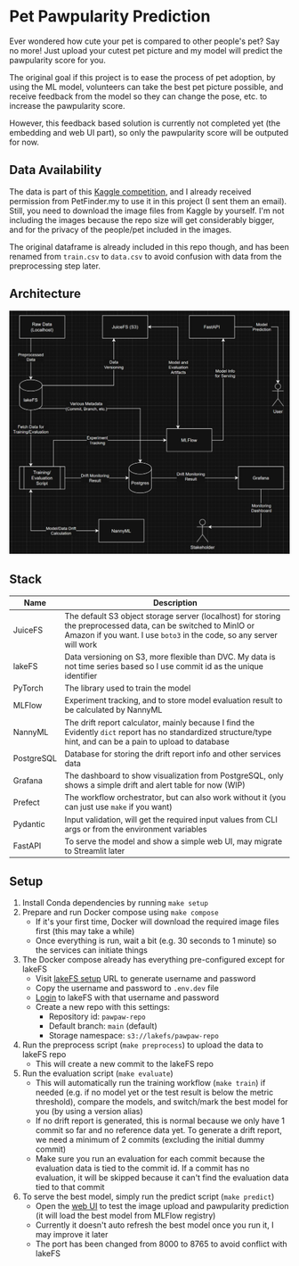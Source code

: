 # Pet Pawpularity Prediction

Ever wondered how cute your pet is compared to other people's pet? Say no more! Just upload your cutest pet picture and my model will predict the pawpularity score for you.

The original goal if this project is to ease the process of pet adoption, by using the ML model, volunteers can take the best pet picture possible, and receive feedback from the model so they can change the pose, etc. to increase the pawpularity score. 

However, this feedback based solution is currently not completed yet (the embedding and web UI part), so only the pawpularity score will be outputed for now.

## Data Availability

The data is part of this [Kaggle competition](www.kaggle.com/c/petfinder-pawpularity-score/data), and I already received permission from PetFinder.my to use it in this project (I sent them an email). Still, you need to download the image files from Kaggle by yourself. I'm not including the images because the repo size will get considerably bigger, and for the privacy of the people/pet included in the images.

The original dataframe is already included in this repo though, and has been renamed from `train.csv` to `data.csv` to avoid confusion with data from the preprocessing step later.

## Architecture

![](notes/stack.png)

## Stack

|Name|Description|
|-|-|
|JuiceFS|The default S3 object storage server (localhost) for storing the preprocessed data, can be switched to MinIO or Amazon if you want. I use `boto3` in the code, so any server will work|
|lakeFS|Data versioning on S3, more flexible than DVC. My data is not time series based so I use commit id as the unique identifier|
|PyTorch|The library used to train the model|
|MLFlow|Experiment tracking, and to store model evaluation result to be calculated by NannyML|
|NannyML|The drift report calculator, mainly because I find the Evidently `dict` report has no standardized structure/type hint, and can be a pain to upload to database|
|PostgreSQL|Database for storing the drift report info and other services data|
|Grafana|The dashboard to show visualization from PostgreSQL, only shows a simple drift and alert table for now (WIP)|
|Prefect|The workflow orchestrator, but can also work without it (you can just use `make` if you want)|
|Pydantic|Input validation, will get the required input values from CLI args or from the environment variables|
|FastAPI|To serve the model and show a simple web UI, may migrate to Streamlit later|

## Setup

1. Install Conda dependencies by running `make setup`
2. Prepare and run Docker compose using `make compose`
    - If it's your first time, Docker will download the required image files first (this may take a while)
    - Once everything is run, wait a bit (e.g. 30 seconds to 1 minute) so the services can initiate things
3. The Docker compose already has everything pre-configured except for lakeFS
    - Visit [lakeFS setup](http://localhost:8000/setup) URL to generate username and password
    - Copy the username and password to `.env.dev` file
    - [Login](http://localhost:8000/auth/login) to lakeFS with that username and password
    - Create a new repo with this settings:
        - Repository id: `pawpaw-repo`
        - Default branch: `main` (default)
        - Storage namespace: `s3://lakefs/pawpaw-repo`
4. Run the preprocess script (`make preprocess`) to upload the data to lakeFS repo
    - This will create a new commit to the lakeFS repo
5. Run the evaluation script (`make evaluate`)
    - This will automatically run the training workflow (`make train`) if needed (e.g. if no model yet or the test result is below the metric threshold), compare the models, and switch/mark the best model for you (by using a version alias)
    - If no drift report is generated, this is normal because we only have 1 commit so far and no reference data yet. To generate a drift report, we need a minimum of 2 commits (excluding the initial dummy commit)
    - Make sure you run an evaluation for each commit because the evaluation data is tied to the commit id. If a commit has no evaluation, it will be skipped because it can't find the evaluation data tied to that commit
6. To serve the best model, simply run the predict script (`make predict`)
    - Open the [web UI](http://localhost:8765) to test the image upload and pawpularity prediction (it will load the best model from MLFlow registry)
    - Currently it doesn't auto refresh the best model once you run it, I may improve it later
    - The port has been changed from 8000 to 8765 to avoid conflict with lakeFS